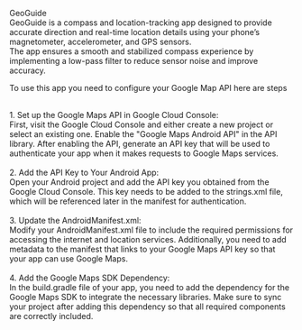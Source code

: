 GeoGuide
<br>
GeoGuide is a compass and location-tracking app designed to provide accurate direction and real-time location details using your phone’s magnetometer, accelerometer, and GPS sensors. <br>
The app ensures a smooth and stabilized compass experience by implementing a low-pass filter to reduce sensor noise and improve accuracy.
<br>

To use this app you need to configure your Google Map API here are steps 
<br>
<br>






<div>
1. Set up the Google Maps API in Google Cloud Console:<br>
First, visit the Google Cloud Console and either create a new project or select an existing one. Enable the "Google Maps Android API" in the API library. After enabling the API, generate an API key that will be used to authenticate your app when it makes requests to Google Maps services.
<br><br>
2. Add the API Key to Your Android App:<br>
Open your Android project and add the API key you obtained from the Google Cloud Console. This key needs to be added to the strings.xml file, which will be referenced later in the manifest for authentication.
<br><br>
3. Update the AndroidManifest.xml:<br>
Modify your AndroidManifest.xml file to include the required permissions for accessing the internet and location services. Additionally, you need to add metadata to the manifest that links to your Google Maps API key so that your app can use Google Maps.
<br><br>
4. Add the Google Maps SDK Dependency:<br>
In the build.gradle file of your app, you need to add the dependency for the Google Maps SDK to integrate the necessary libraries. Make sure to sync your project after adding this dependency so that all required components are correctly included.
</div>
